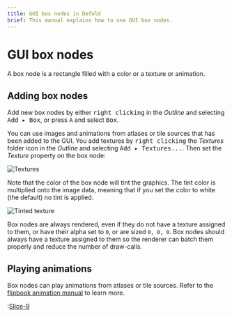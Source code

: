 ```yaml
---
title: GUI box nodes in Defold
brief: This manual explains how to use GUI box nodes.
---
```


# GUI box nodes

A box node is a rectangle filled with a color or a texture or animation.

## Adding box nodes

Add new box nodes by either <kbd>right clicking</kbd> in the *Outline* and selecting <kbd>Add ▸ Box</kbd>, or press <kbd>A</kbd> and select <kbd>Box</kbd>.

You can use images and animations from atlases or tile sources that has been added to the GUI. You add textures by <kbd>right clicking</kbd> the *Textures* folder icon in the *Outline* and selecting <kbd>Add ▸ Textures...</kbd>. Then set the *Texture* property on the box node:

![Textures](images/gui-box/create.png)

Note that the color of the box node will tint the graphics. The tint color is multiplied onto the image data, meaning that if you set the color to white (the default) no tint is applied.

![Tinted texture](images/gui-box/tinted.png)

Box nodes are always rendered, even if they do not have a texture assigned to them, or have their alpha set to `0`, or are sized `0, 0, 0`. Box nodes should always have a texture assigned to them so the renderer can batch them properly and reduce the number of draw-calls.

## Playing animations

Box nodes can play animations from atlases or tile sources. Refer to the [flipbook animation manual](/manuals/flipbook-animation) to learn more.

:[Slice-9](../shared/slice-9-texturing.md)